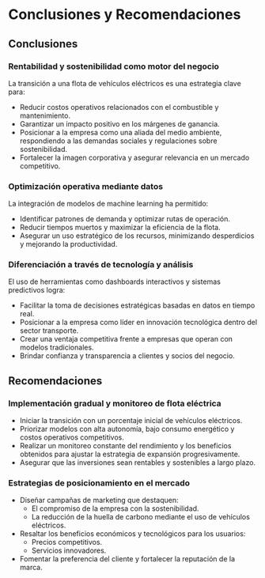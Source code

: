 # Conclusiones y Recomendaciones

## Conclusiones

### Rentabilidad y sostenibilidad como motor del negocio
La transición a una flota de vehículos eléctricos es una estrategia clave para:
- Reducir costos operativos relacionados con el combustible y mantenimiento.
- Garantizar un impacto positivo en los márgenes de ganancia.
- Posicionar a la empresa como una aliada del medio ambiente, respondiendo a las demandas sociales y regulaciones sobre sostenibilidad.
- Fortalecer la imagen corporativa y asegurar relevancia en un mercado competitivo.

### Optimización operativa mediante datos
La integración de modelos de machine learning ha permitido:
- Identificar patrones de demanda y optimizar rutas de operación.
- Reducir tiempos muertos y maximizar la eficiencia de la flota.
- Asegurar un uso estratégico de los recursos, minimizando desperdicios y mejorando la productividad.

### Diferenciación a través de tecnología y análisis
El uso de herramientas como dashboards interactivos y sistemas predictivos logra:
- Facilitar la toma de decisiones estratégicas basadas en datos en tiempo real.
- Posicionar a la empresa como líder en innovación tecnológica dentro del sector transporte.
- Crear una ventaja competitiva frente a empresas que operan con modelos tradicionales.
- Brindar confianza y transparencia a clientes y socios del negocio.

## Recomendaciones

### Implementación gradual y monitoreo de flota eléctrica
- Iniciar la transición con un porcentaje inicial de vehículos eléctricos.
- Priorizar modelos con alta autonomía, bajo consumo energético y costos operativos competitivos.
- Realizar un monitoreo constante del rendimiento y los beneficios obtenidos para ajustar la estrategia de expansión progresivamente.
- Asegurar que las inversiones sean rentables y sostenibles a largo plazo.

### Estrategias de posicionamiento en el mercado
- Diseñar campañas de marketing que destaquen:
  - El compromiso de la empresa con la sostenibilidad.
  - La reducción de la huella de carbono mediante el uso de vehículos eléctricos.
- Resaltar los beneficios económicos y tecnológicos para los usuarios:
  - Precios competitivos.
  - Servicios innovadores.
- Fomentar la preferencia del cliente y fortalecer la reputación de la marca.
